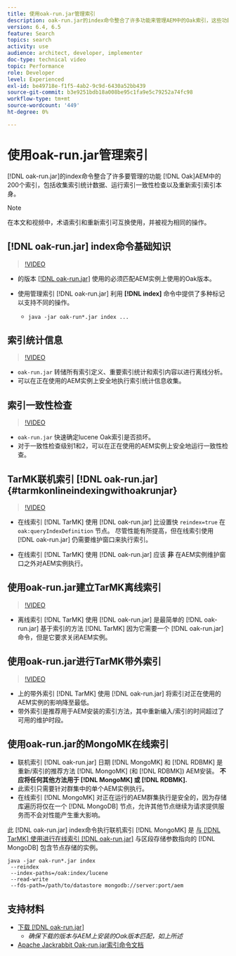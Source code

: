 ```yaml
---
title: 使用oak-run.jar管理索引
description: oak-run.jar的index命令整合了许多功能来管理AEM中的Oak索引，这些功能包括收集索引统计数据、运行索引一致性检查以及重新索引索引本身。
version: 6.4, 6.5
feature: Search
topics: search
activity: use
audience: architect, developer, implementer
doc-type: technical video
topic: Performance
role: Developer
level: Experienced
exl-id: be49718e-f1f5-4ab2-9c9d-6430a52bb439
source-git-commit: b3e9251bdb18a008be95c1fa9e5c79252a74fc98
workflow-type: tm+mt
source-wordcount: '449'
ht-degree: 0%

---
```


# 使用oak-run.jar管理索引

[!DNL oak-run.jar]的index命令整合了许多要管理的功能 [!DNL Oak]AEM中的200个索引，包括收集索引统计数据、运行索引一致性检查以及重新索引索引本身。

>[!NOTE]
>
>在本文和视频中，术语索引和重新索引可互换使用，并被视为相同的操作。

## [!DNL oak-run.jar] index命令基础知识

>[!VIDEO](https://video.tv.adobe.com/v/21475?quality=12&learn=on)

* 的版本 [[!DNL oak-run.jar]](https://repository.apache.org/service/local/artifact/maven/redirect?r=releases&amp;g=org.apache.jackrabbit&amp;a=oak-run&amp;v=1.8.0) 使用的必须匹配AEM实例上使用的Oak版本。
* 使用管理索引 [!DNL oak-run.jar] 利用 **[!DNL index]** 命令中提供了多种标记以支持不同的操作。

   * `java -jar oak-run*.jar index ...`

## 索引统计信息

>[!VIDEO](https://video.tv.adobe.com/v/21477?quality=12&learn=on)

* `oak-run.jar` 转储所有索引定义、重要索引统计和索引内容以进行离线分析。
* 可以在正在使用的AEM实例上安全地执行索引统计信息收集。

## 索引一致性检查

>[!VIDEO](https://video.tv.adobe.com/v/21476?quality=12&learn=on)

* `oak-run.jar` 快速确定lucene Oak索引是否损坏。
* 对于一致性检查级别1和2，可以在正在使用的AEM实例上安全地运行一致性检查。

## TarMK联机索引 [!DNL oak-run.jar] {#tarmkonlineindexingwithoakrunjar}

>[!VIDEO](https://video.tv.adobe.com/v/21479?quality=12&learn=on)

* 在线索引 [!DNL TarMK] 使用 [!DNL oak-run.jar] 比设置快 `reindex=true` 在 `oak:queryIndexDefinition` 节点。 尽管性能有所提高，但在线索引使用 [!DNL oak-run.jar] 仍需要维护窗口来执行索引。

* 在线索引 [!DNL TarMK] 使用 [!DNL oak-run.jar] 应该 **非** 在AEM实例维护窗口之外对AEM实例执行。

## 使用oak-run.jar建立TarMK离线索引

>[!VIDEO](https://video.tv.adobe.com/v/21478?quality=12&learn=on)

* 离线索引 [!DNL TarMK] 使用 [!DNL oak-run.jar] 是最简单的 [!DNL oak-run.jar] 基于索引的方法 [!DNL TarMK] 因为它需要一个 [!DNL oak-run.jar] 命令，但是它要求关闭AEM实例。

## 使用oak-run.jar进行TarMK带外索引

>[!VIDEO](https://video.tv.adobe.com/v/21480?quality=12&learn=on)

* 上的带外索引 [!DNL TarMK] 使用 [!DNL oak-run.jar] 将索引对正在使用的AEM实例的影响降至最低。
* 带外索引是推荐用于AEM安装的索引方法，其中重新编入/索引的时间超过了可用的维护时段。

## 使用oak-run.jar的MongoMK在线索引

* 联机索引 [!DNL oak-run.jar] 日期 [!DNL MongoMK] 和 [!DNL RDBMK] 是重新/索引的推荐方法 [!DNL MongoMK] (和 [!DNL RDBMK]) AEM安装。 **不应将任何其他方法用于 [!DNL MongoMK] 或 [!DNL RDBMK].**
* 此索引只需要针对群集中的单个AEM实例执行。
* 在线索引 [!DNL MongoMK] 对正在运行的AEM群集执行是安全的，因为存储库遍历将仅在一个 [!DNL MongoDB] 节点，允许其他节点继续为请求提供服务而不会对性能产生重大影响。

此 [!DNL oak-run.jar] index命令执行联机索引 [!DNL MongoMK] 是 [与 [!DNL TarMK] 使用进行在线索引 [!DNL oak-run.jar]](#tarmkonlineindexingwithoakrunjar) 与区段存储参数指向的 [!DNL MongoDB] 包含节点存储的实例。

```
java -jar oak-run*.jar index
 --reindex
 --index-paths=/oak:index/lucene
 --read-write
 --fds-path=/path/to/datastore mongodb://server:port/aem
```

## 支持材料

* [下载 [!DNL oak-run.jar]](https://repository.apache.org/#nexus-search;gav~org.apache.jackrabbit~oak-run~~~~kw,versionexpand)
   * *确保下载的版本与AEM上安装的Oak版本匹配，如上所述*
* [Apache Jackrabbit Oak-run.jar索引命令文档](https://jackrabbit.apache.org/oak/docs/query/oak-run-indexing.html)
